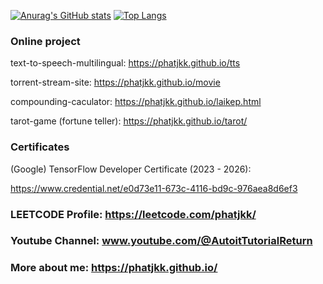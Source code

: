
<!--
**phatjkk/phatjkk** is a ✨ _special_ ✨ repository because its `README.md` (this file) appears on your GitHub profile.

Here are some ideas to get you started:

- 🔭 I’m currently working on ...
- 🌱 I’m currently learning ...
- 👯 I’m looking to collaborate on ...
- 🤔 I’m looking for help with ...
- 💬 Ask me about ...
- 📫 How to reach me: ...
- 😄 Pronouns: ...
- ⚡ Fun fact: ...
-->
[![Anurag's GitHub stats](https://github-readme-stats.vercel.app/api?username=phatjkk&show_icons=true&theme=radical)](https://github.com/anuraghazra/github-readme-stats) [![Top Langs](https://github-readme-stats.vercel.app/api/top-langs/?username=phatjkk&layout=compact&theme=radical)](https://github.com/anuraghazra/github-readme-stats)

### Online project

text-to-speech-multilingual: https://phatjkk.github.io/tts

torrent-stream-site: https://phatjkk.github.io/movie

compounding-caculator: https://phatjkk.github.io/laikep.html

tarot-game (fortune teller): https://phatjkk.github.io/tarot/

### Certificates

(Google) TensorFlow Developer Certificate (2023 - 2026):

https://www.credential.net/e0d73e11-673c-4116-bd9c-976aea8d6ef3

### LEETCODE Profile: https://leetcode.com/phatjkk/

### Youtube Channel: www.youtube.com/@AutoitTutorialReturn

### More about me: https://phatjkk.github.io/
